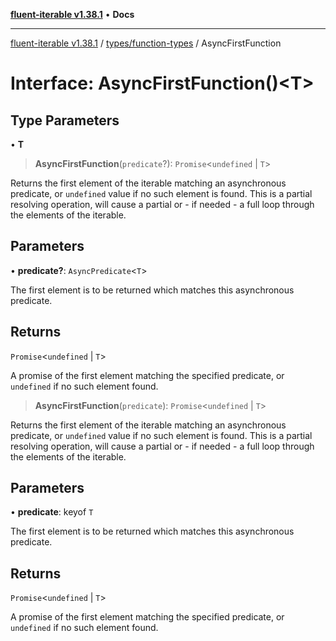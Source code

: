[**fluent-iterable v1.38.1**](../../../README.md) • **Docs**

***

[fluent-iterable v1.38.1](../../../README.md) / [types/function-types](../README.md) / AsyncFirstFunction

# Interface: AsyncFirstFunction()\<T\>

## Type Parameters

• **T**

> **AsyncFirstFunction**(`predicate`?): `Promise`\<`undefined` \| `T`\>

Returns the first element of the iterable matching an asynchronous predicate, or `undefined` value if no such element is found. This is a partial resolving operation, will cause a partial or - if needed - a full loop through the elements of the iterable.

## Parameters

• **predicate?**: `AsyncPredicate`\<`T`\>

The first element is to be returned which matches this asynchronous predicate.

## Returns

`Promise`\<`undefined` \| `T`\>

A promise of the first element matching the specified predicate, or `undefined` if no such element found.

> **AsyncFirstFunction**(`predicate`): `Promise`\<`undefined` \| `T`\>

Returns the first element of the iterable matching an asynchronous predicate, or `undefined` value if no such element is found. This is a partial resolving operation, will cause a partial or - if needed - a full loop through the elements of the iterable.

## Parameters

• **predicate**: keyof `T`

The first element is to be returned which matches this asynchronous predicate.

## Returns

`Promise`\<`undefined` \| `T`\>

A promise of the first element matching the specified predicate, or `undefined` if no such element found.
